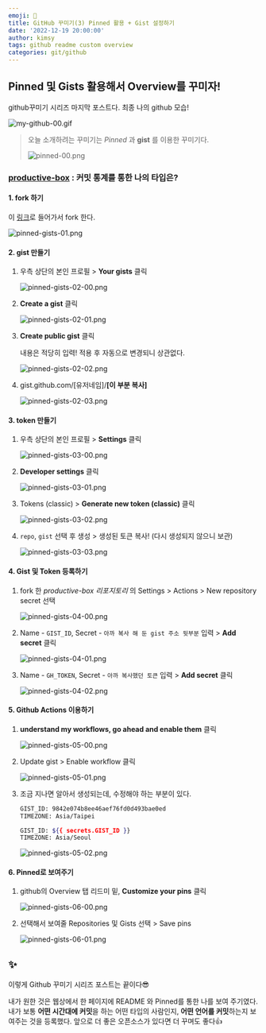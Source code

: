 ```yaml
---
emoji: 🌃
title: GitHub 꾸미기(3) Pinned 활용 + Gist 설정하기
date: '2022-12-19 20:00:00'
author: kimsy
tags: github readme custom overview
categories: git/github
---
```


## **Pinned** 및 **Gists** 활용해서 Overview를 꾸미자!

github꾸미기 시리즈 마지막 포스트다. 최종 나의 github 모습!

![my-github-00.gif](my-github-00.gif)

> 오늘 소개하려는 꾸미기는 _Pinned_ 과 **gist** 를 이용한 꾸미기다.
>
> ![pinned-00.png](pinned-00.png)

### [productive-box](https://github.com/maxam2017/productive-box) : 커밋 통계를 통한 나의 타입은?

#### 1. fork 하기

이 [링크](https://github.com/maxam2017/productive-box)로 들어가서 fork 한다.

![pinned-gists-01.png](pinned-gists-01.png)

#### 2. gist 만들기

1. 우측 상단의 본인 프로필 > **Your gists** 클릭

   ![pinned-gists-02-00.png](pinned-gists-02-00.png)

2. **Create a gist** 클릭

   ![pinned-gists-02-01.png](pinned-gists-02-01.png)

3. **Create public gist** 클릭

   내용은 적당히 입력! 적용 후 자동으로 변경되니 상관없다.

   ![pinned-gists-02-02.png](pinned-gists-02-02.png)

4. gist.github.com/[유저네임]/**[이 부분 복사]**

   ![pinned-gists-02-03.png](pinned-gists-02-03.png)

#### 3. token 만들기

1. 우측 상단의 본인 프로필 > **Settings** 클릭

   ![pinned-gists-03-00.png](pinned-gists-03-00.png)

2. **Developer settings** 클릭

   ![pinned-gists-03-01.png](pinned-gists-03-01.png)

3. Tokens (classic) > **Generate new token (classic)** 클릭

   ![pinned-gists-03-02.png](pinned-gists-03-02.png)

4. `repo`, `gist` 선택 후 생성 > 생성된 토큰 복사! (다시 생성되지 않으니 보관)

   ![pinned-gists-03-03.png](pinned-gists-03-03.png)

#### 4. Gist 및 Token 등록하기

1. fork 한 _productive-box 리포지토리_ 의 Settings > Actions > New repository secret 선택

   ![pinned-gists-04-00.png](pinned-gists-04-00.png)

2. Name - `GIST_ID`, Secret - `아까 복사 해 둔 gist 주소 뒷부분` 입력 > **Add secret** 클릭

   ![pinned-gists-04-01.png](pinned-gists-04-01.png)

3. Name - `GH_TOKEN`, Secret - `아까 복사했던 토큰` 입력 > **Add secret** 클릭

   ![pinned-gists-04-02.png](pinned-gists-04-02.png)

#### 5. Github Actions 이용하기

1. **understand my workflows, go ahead and enable them** 클릭

   ![pinned-gists-05-00.png](pinned-gists-05-00.png)

2. Update gist > Enable workflow 클릭

   ![pinned-gists-05-01.png](pinned-gists-05-01.png)

3. 조금 지나면 알아서 생성되는데, 수정해야 하는 부분이 있다.

   ```bash
   GIST_ID: 9842e074b8ee46aef76fd0d493bae0ed
   TIMEZONE: Asia/Taipei

   GIST_ID: ${{ secrets.GIST_ID }}
   TIMEZONE: Asia/Seoul
   ```

   ![pinned-gists-05-02.png](pinned-gists-05-02.png)

#### 6. Pinned로 보여주기

1. github의 Overview 탭 리드미 밑, **Customize your pins** 클릭

   ![pinned-gists-06-00.png](pinned-gists-06-00.png)

2. 선택해서 보여줄 Repositories 및 Gists 선택 > Save pins

   ![pinned-gists-06-01.png](pinned-gists-06-01.png)

## ✨

이렇게 Github 꾸미기 시리즈 포스트는 끝이다😎

내가 원한 것은 웹상에서 한 페이지에 README 와 Pinned를 통한 나를 보여 주기였다. 내가 보통 **어떤 시간대에 커밋**을 하는 어떤 타입의 사람인지, **어떤 언어를 커밋**하는지 보여주는 것을 등록했다. 앞으로 더 좋은 오픈소스가 있다면 더 꾸며도 좋다👍

```toc

```
